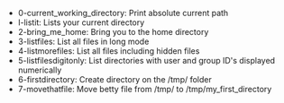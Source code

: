- 0-current_working_directory: Print absolute current path
- l-listit: Lists your current directory
- 2-bring_me_home: Bring you to the home directory
- 3-listfiles: List all files in long mode
- 4-listmorefiles: List all files including hidden files
- 5-listfilesdigitonly: List directories with user and group ID's displayed numerically
- 6-firstdirectory: Create directory on the /tmp/ folder
- 7-movethatfile: Move betty file from /tmp/ to /tmp/my_first_directory
